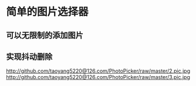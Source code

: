 简单的图片选择器
======================
可以无限制的添加图片
------------------
实现抖动删除
----------------


http://github.com/taoyang5220@126.com/PhotoPicker/raw/master/2.pic.jpg
http://github.com/taoyang5220@126.com/PhotoPicker/raw/master/3.pic.jpg
